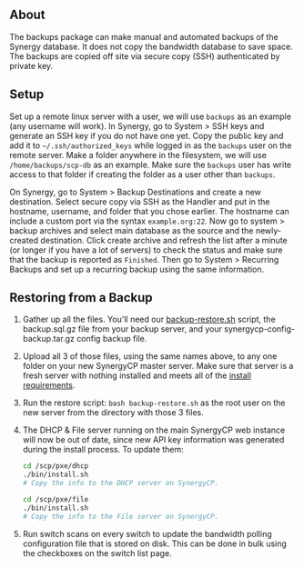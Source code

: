## About

The backups package can make manual and automated backups of the Synergy database. It does not copy the bandwidth database to save space. The backups are copied off site via secure copy (SSH) authenticated by private key.

## Setup

Set up a remote linux server with a user, we will use `backups` as an example (any username will work). In Synergy, go to System > SSH keys and generate an SSH key if you do not have one yet. Copy the public key and add it to `~/.ssh/authorized_keys` while logged in as the `backups` user on the remote server. Make a folder anywhere in the filesystem, we will use `/home/backups/scp-db` as an example. Make sure the `backups` user has write access to that folder if creating the folder as a user other than `backups`.

On Synergy, go to System > Backup Destinations and create a new destination. Select secure copy via SSH as the Handler and put in the hostname, username, and folder that you chose earlier. The hostname can include a custom port via the syntax `example.org:22`. Now go to system > backup archives and select main database as the source and the newly-created destination. Click create archive and refresh the list after a minute (or longer if you have a lot of servers) to check the status and make sure that the backup is reported as `Finished`. Then go to System > Recurring Backups and set up a recurring backup using the same information.

## Restoring from a Backup

1. Gather up all the files. You'll need our [backup-restore.sh](https://install.synergycp.com/bm/scripts/backup-restore.sh) script, the backup.sql.gz file from your backup server, and your synergycp-config-backup.tar.gz config backup file.
2. Upload all 3 of those files, using the same names above, to any one folder on your new SynergyCP master server. Make sure that server is a fresh server with nothing installed and meets all of the [install requirements](https://synergycp.zendesk.com/hc/en-us/articles/115009722328-Installation).
3. Run the restore script: `bash backup-restore.sh` as the root user on the new server from the directory with those 3 files.
4. The DHCP & File server running on the main SynergyCP web instance will now be out of date, since new API key
   information was generated during the install process. To update them:

   ```bash
   cd /scp/pxe/dhcp
   ./bin/install.sh
   # Copy the info to the DHCP server on SynergyCP.

   cd /scp/pxe/file
   ./bin/install.sh
   # Copy the info to the File server on SynergyCP.
   ```

5. Run switch scans on every switch to update the bandwidth polling configuration file that is stored on disk. This can
   be done in bulk using the checkboxes on the switch list page.
